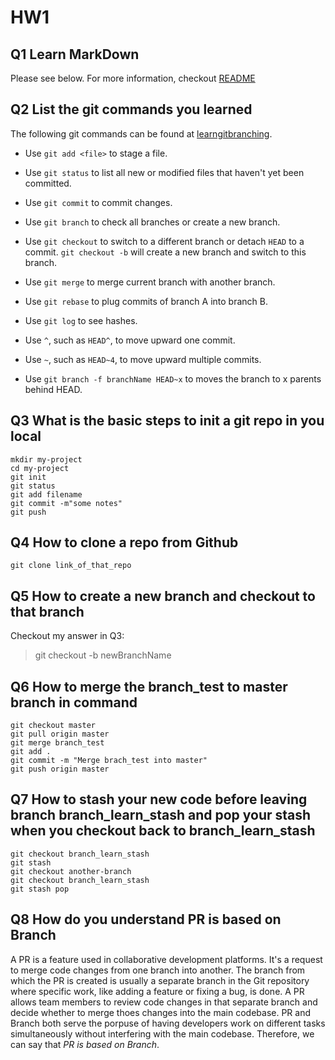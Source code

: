 # **HW1**
<!-- This content will not appear in the rendered Markdown -->

## Q1 Learn MarkDown
Please see below. For more information, checkout 
[README](../README.md)

## Q2  List the git commands you learned
The following git commands can be found at [learngitbranching](https://learngitbranching.js.org/).

- Use `git add <file>` to stage a file.

- Use `git status` to list all new or modified files that haven't yet been committed.

- Use `git commit` to commit changes.

- Use `git branch` to check all branches or create a new branch.

- Use `git checkout` to switch to a different branch or detach `HEAD` to a commit. `git checkout -b` will create a new branch and switch to this branch.

- Use `git merge` to merge current branch with another branch.

- Use `git rebase` to plug commits of branch A into branch B.

- Use `git log` to see hashes.

- Use `^`, such as `HEAD^`, to move upward one commit.

- Use `~`, such as `HEAD~4`, to move upward multiple commits.

- Use `git branch -f branchName HEAD~x` to moves the branch to x parents behind HEAD.

## Q3 What is the basic steps to init a git repo in you local 

```
mkdir my-project
cd my-project
git init
git status
git add filename
git commit -m"some notes"
git push
```

## Q4 How to clone a repo from Github 

```
git clone link_of_that_repo
```
## Q5 How to create a new branch and checkout to that branch

Checkout my answer in Q3:
> git checkout -b newBranchName

## Q6 How to merge the branch_test to master branch in command

```
git checkout master
git pull origin master
git merge branch_test
git add .
git commit -m "Merge brach_test into master"
git push origin master
```

## Q7 How to stash your new code before leaving branch branch_learn_stash and pop your stash when you checkout back to **branch_learn_stash**

```
git checkout branch_learn_stash
git stash
git checkout another-branch
git checkout branch_learn_stash
git stash pop
```

## Q8 How do you understand  **PR is based on Branch**

A PR is a feature used in collaborative development platforms. It's a request to merge code changes from one branch into another. The branch from which the PR is created is usually a separate branch in the Git repository where specific work, like adding a feature or fixing a bug, is done. A PR allows team members to review code changes in that separate branch and decide whether to merge thoes changes into the main codebase. PR and Branch both serve the porpuse of having developers work on different tasks simultaneously without interfering with the main codebase. Therefore, we can say that *PR is based on Branch*.